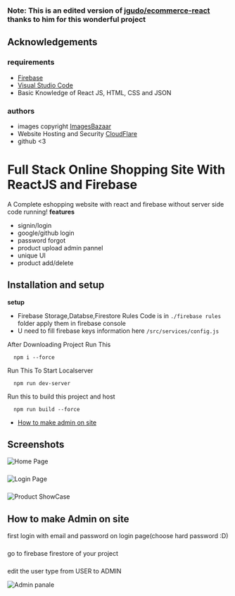 ### Note:  This is an edited version of [jgudo/ecommerce-react](https://github.com/jgudo/ecommerce-react) thanks to him for this wonderful project
## Acknowledgements

### requirements

 - [Firebase](http://firebase.com/)
 - [Visual Studio Code](https://code.visualstudio.com/download)
 - Basic Knowledge of React JS, HTML, CSS and JSON

### authors
 - images copyright [ImagesBazaar](https://www.imagesbazaar.com/)
 - Website Hosting and Security [CloudFlare](https://www.cloudflare.com/)
 - github <3

## 



# Full Stack Online Shopping Site With ReactJS and Firebase

A Complete eshopping website with react and firebase without server side code running!
**features**
- signin/login
- google/github login
- password forgot
- product upload admin pannel
- unique UI
- product add/delete

## Installation and setup

**setup**
- Firebase Storage,Databse,Firestore Rules Code is in `./firebase rules` folder apply them in firebase console
- U need to fill firebase keys information here `/src/services/config.js` 

After Downloading Project Run This

```console
  npm i --force
```

Run This To Start Localserver

```console
  npm run dev-server
```

Run this to build this project and host

```console
  npm run build --force
```

- [How to make admin on site](https://github.com/itfeelsharsh/shop/wiki)
    

## Screenshots

![Home Page](https://github.com/TechAnatix/shop/blob/e5500ec843890a16e457362a65501717523a3101/Screenshot3.png)
###
![Login Page](https://github.com/TechAnatix/shop/blob/e5500ec843890a16e457362a65501717523a3101/Screenshot2.png)
###
![Product ShowCase](https://github.com/TechAnatix/shop/blob/e5500ec843890a16e457362a65501717523a3101/Screenshot1.png)



## How to make Admin on site

first login with email and password on login page(choose hard password :D)

###
go to firebase firestore of your project

###
edit the user type from USER to ADMIN


![Admin panale](https://github.com/TechAnatix/shop/blob/e5500ec843890a16e457362a65501717523a3101/Screenshot4.png)
